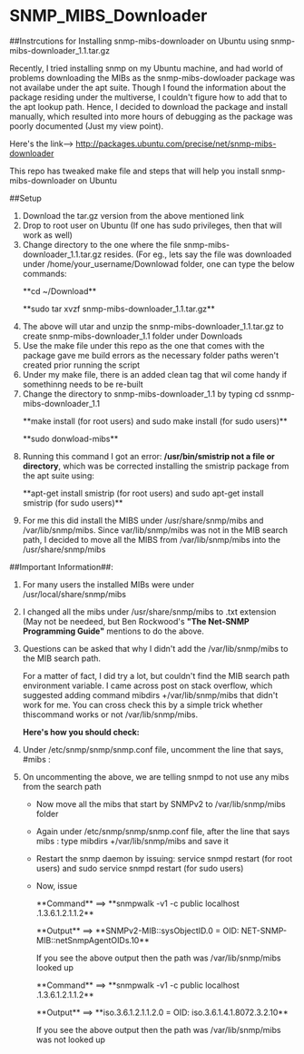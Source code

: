 # SNMP_MIBS_Downloader
##Instrcutions for Installing snmp-mibs-downloader on Ubuntu using snmp-mibs-downloader_1.1.tar.gz

Recently, I tried installing snmp on my Ubuntu machine, and had world of problems downloading the MIBs as the snmp-mibs-dowloader
package was not availabe under the apt suite. Though I found the information about the package residing under the multiverse, I couldn't figure how to add that to the apt lookup path. Hence, I decided to download the package and install manually, which resulted into more hours of debugging as the package was poorly documented (Just my view point). 

Here's the link--> http://packages.ubuntu.com/precise/net/snmp-mibs-downloader

This repo has tweaked make file and steps that will help you install snmp-mibs-downloader on Ubuntu 

##Setup
1.  Download the tar.gz version from the above mentioned link
2.  Drop to root user on Ubuntu (If one has sudo privileges, then that will work as well)
3.  Change directory to the one where the file snmp-mibs-downloader_1.1.tar.gz resides. (For eg., lets say the file was 
    downloaded under /home/your_username/Downlowad folder, one can type the below commands:
      <p>**cd ~/Download** 
      <p>**sudo tar xvzf snmp-mibs-downloader_1.1.tar.gz**
4.  The above will utar and unzip the snmp-mibs-downloader_1.1.tar.gz to create snmp-mibs-downloader_1.1 folder under Downloads
5.  Use the make file under this repo as the one that comes with the package gave me build errors as the necessary folder paths      weren't created prior running the script
6.  Under my make file, there is an added clean tag that wil come handy if somethinng needs to be re-built 
7.  Change the directory to snmp-mibs-downloader_1.1 by typing cd ssnmp-mibs-downloader_1.1
     <p>**make install (for root users) and sudo make install (for sudo users)**
     <p>**sudo donwload-mibs**
8.  Running this command I got an error: **/usr/bin/smistrip not a file or directory**, which was be corrected installing the        smistrip package from the apt suite using: 
    <p>**apt-get install smistrip (for root users) and sudo apt-get install smistrip (for sudo users)**
9.  For me this did install the MIBS under /usr/share/snmp/mibs and /var/lib/snmp/mibs. Since var/lib/snmp/mibs was not in the       MIB search path, I decided to move all the MIBS from /var/lib/snmp/mibs into the /usr/share/snmp/mibs

##Important Information##:
1. For many users the installed MIBs were under /usr/local/share/snmp/mibs
2. I changed all the mibs under /usr/share/snmp/mibs to .txt extension (May not be needeed, but Ben Rockwood's                      **"The  Net-SNMP Programming Guide"** mentions to do the above. 
3. Questions can be asked that why I didn't add the /var/lib/snmp/mibs to the MIB search path. 
    <p>For a matter of fact, I did try a lot, but couldn't find the MIB search path environment variable. I came across                 post on stack overflow, which suggested adding command mibdirs +/var/lib/snmp/mibs that didn't work for me. You                  can cross check this by a simple trick whether thiscommand works or not /var/lib/snmp/mibs. 
    
    **Here's how you should check:**
    
1. Under /etc/snmp/snmp/snmp.conf file, uncomment the line that says, #mibs :
2. On uncommenting the above, we are telling snmpd to not use any mibs from the search path 
    * Now move all the mibs that start by SNMPv2 to /var/lib/snmp/mibs folder 
    * Again under /etc/snmp/snmp/snmp.conf file, after the line that says mibs :
      type mibdirs +/var/lib/snmp/mibs and  save it
    * Restart the snmp daemon by issuing:
      service snmpd restart (for root users) and sudo service snmpd restart (for sudo users)
    * Now, issue 
      <p>**Command** ==> **snmpwalk -v1 -c public localhost .1.3.6.1.2.1.1.2** 
      <p>**Output**  ==> **SNMPv2-MIB::sysObjectID.0 = OID: NET-SNMP-MIB::netSnmpAgentOIDs.10** 
      
      If you see the above output then the path was /var/lib/snmp/mibs looked up
      
      <p>**Command** ==>  **snmpwalk -v1 -c public localhost .1.3.6.1.2.1.1.2**
      <p>**Output**  ==>  **iso.3.6.1.2.1.1.2.0 = OID: iso.3.6.1.4.1.8072.3.2.10**
      
      If you see the above output then the path was /var/lib/snmp/mibs was not looked up 
